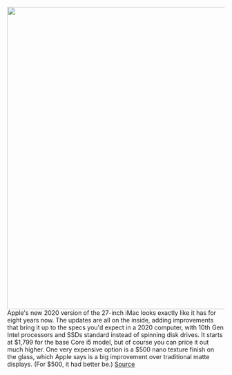 <img src='https://cdn.vox-cdn.com/thumbor/v1cmzYbCQhvgpzsJpIBcWvw4z8s=/0x0:2040x1360/1200x675/filters:focal(655x480:981x806)/cdn.vox-cdn.com/uploads/chorus_image/image/67165759/DSC01531.0.jpg' width='700px' /><br/>
Apple's new 2020 version of the 27-inch iMac looks exactly like it has for eight years now. The updates are all on the inside, adding improvements that bring it up to the specs you'd expect in a 2020 computer, with 10th Gen Intel processors and SSDs standard instead of spinning disk drives. It starts at $1,799 for the base Core i5 model, but of course you can price it out much higher. One very expensive option is a $500 nano texture finish on the glass, which Apple says is a big improvement over traditional matte displays. (For $500, it had better be.)
<a href='https://www.theverge.com/21356416/apple-imac-27-2020-review-price-specs-features'> Source <a/>